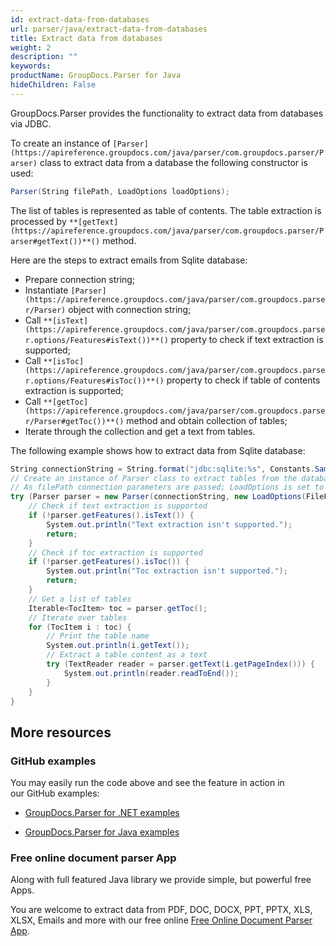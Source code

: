 ```yaml
---
id: extract-data-from-databases
url: parser/java/extract-data-from-databases
title: Extract data from databases
weight: 2
description: ""
keywords: 
productName: GroupDocs.Parser for Java
hideChildren: False
---
```

GroupDocs.Parser provides the functionality to extract data from databases via JDBC.

To create an instance of `[Parser](https://apireference.groupdocs.com/java/parser/com.groupdocs.parser/Parser)` class to extract data from a database the following constructor is used:

```csharp
Parser(String filePath, LoadOptions loadOptions);

```

The list of tables is represented as table of contents. The table extraction is processed by `**[getText](https://apireference.groupdocs.com/java/parser/com.groupdocs.parser/Parser#getText())**()` method.

Here are the steps to extract emails from Sqlite database:

*   Prepare connection string;
*   Instantiate `[Parser](https://apireference.groupdocs.com/java/parser/com.groupdocs.parser/Parser)` object with connection string;
*   Call `**[isText](https://apireference.groupdocs.com/java/parser/com.groupdocs.parser.options/Features#isText())**()` property to check if text extraction is supported;
*   Call `**[isToc](https://apireference.groupdocs.com/java/parser/com.groupdocs.parser.options/Features#isToc())**()` property to check if table of contents extraction is supported;
*   Call `**[getToc](https://apireference.groupdocs.com/java/parser/com.groupdocs.parser/Parser#getToc())**()` method and obtain collection of tables;
*   Iterate through the collection and get a text from tables.

The following example shows how to extract data from Sqlite database:

```csharp
String connectionString = String.format("jdbc:sqlite:%s", Constants.SampleDatabase);
// Create an instance of Parser class to extract tables from the database
// As filePath connection parameters are passed; LoadOptions is set to Database file format
try (Parser parser = new Parser(connectionString, new LoadOptions(FileFormat.Database))) {
    // Check if text extraction is supported
    if (!parser.getFeatures().isText()) {
        System.out.println("Text extraction isn't supported.");
        return;
    }
    // Check if toc extraction is supported
    if (!parser.getFeatures().isToc()) {
        System.out.println("Toc extraction isn't supported.");
        return;
    }
    // Get a list of tables
    Iterable<TocItem> toc = parser.getToc();
    // Iterate over tables
    for (TocItem i : toc) {
        // Print the table name
        System.out.println(i.getText());
        // Extract a table content as a text
        try (TextReader reader = parser.getText(i.getPageIndex())) {
            System.out.println(reader.readToEnd());
        }
    }
}

```

## More resources

### GitHub examples

You may easily run the code above and see the feature in action in our GitHub examples:

*   [GroupDocs.Parser for .NET examples](https://github.com/groupdocs-parser/GroupDocs.Parser-for-.NET)
    
*   [GroupDocs.Parser for Java examples](https://github.com/groupdocs-parser/GroupDocs.Parser-for-Java)
    

### Free online document parser App

Along with full featured Java library we provide simple, but powerful free Apps.

You are welcome to extract data from PDF, DOC, DOCX, PPT, PPTX, XLS, XLSX, Emails and more with our free online [Free Online Document Parser App](https://wiki.lisbon.dynabic.com/pages/viewpage.action?pageId=30050825).
